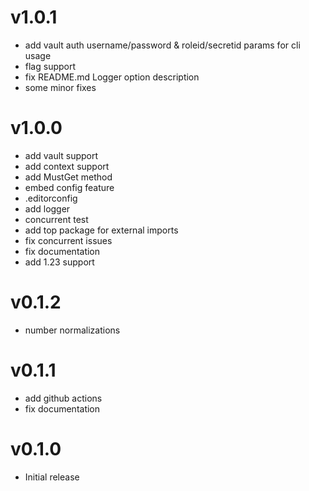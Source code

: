 # v1.0.1

- add vault auth username/password & roleid/secretid params for cli usage
- flag support
- fix README.md Logger option description
- some minor fixes

# v1.0.0

- add vault support
- add context support
- add MustGet method
- embed config feature
- .editorconfig
- add logger
- concurrent test
- add top package for external imports
- fix concurrent issues
- fix documentation
- add 1.23 support

# v0.1.2

- number normalizations

# v0.1.1

- add github actions
- fix documentation

# v0.1.0

- Initial release
